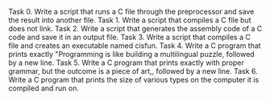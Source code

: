 Task 0. Write a script that runs a C file through the preprocessor and save the result into another file.
Task 1. Write a script that compiles a C file but does not link.
Task 2. Write a script that generates the assembly code of a C code and save it in an output file.
Task 3. Write a script that compiles a C file and creates an executable named cisfun.
Task 4. Write a C program that prints exactly "Programming is like building a multilingual puzzle, followed by a new line.
Task 5. Write a C program that prints exactly with proper grammar, but the outcome is a piece of art,, followed by a new line.
Task 6. Write a C program that prints the size of various types on the computer it is compiled and run on.
